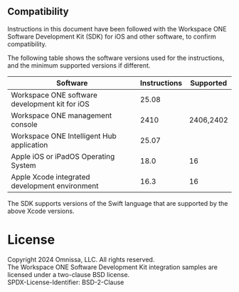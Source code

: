 ## Compatibility
Instructions in this document have been followed with the Workspace ONE Software
Development Kit (SDK) for iOS and other software, to confirm compatibility.

The following table shows the software versions used for the instructions, and
the minimum supported versions if different.

Software                                       | Instructions | Supported |
-----------------------------------------------|--------------|-----------|
Workspace ONE software development kit for iOS | 25.08        |           |
Workspace ONE management console               | 2410         | 2406,2402 |
Workspace ONE Intelligent Hub application      | 25.07        |           |
Apple iOS or iPadOS Operating System           | 18.0         | 16        |
Apple Xcode integrated development environment | 16.3         | 16        |

The SDK supports versions of the Swift language that are supported by the above
Xcode versions.

# License
Copyright 2024 Omnissa, LLC. All rights reserved.  
The Workspace ONE Software Development Kit integration samples are licensed
under a two-clause BSD license.  
SPDX-License-Identifier: BSD-2-Clause

